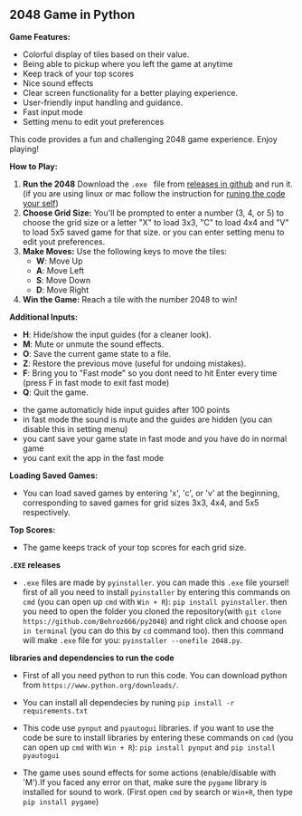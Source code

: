 ## 2048 Game in Python

**Game Features:**

- Colorful display of tiles based on their value.
- Being able to pickup where you left the game at anytime
- Keep track of your top scores
- Nice sound effects
- Clear screen functionality for a better playing experience.
- User-friendly input handling and guidance.
- Fast input mode 
- Setting menu to edit yout preferences

This code provides a fun and challenging 2048 game experience. Enjoy playing!

**How to Play:**

1. **Run the 2048** Download the `.exe ` file from [releases in github](https://github.com/Behroz666/py2048/releases) and run it.(if you are using linux or mac follow the instruction for [runing the code your self](https://github.com/Behroz666/py2048#:~:text=libraries%20and%20dependencies%20to%20run%20the%20code))
2. **Choose Grid Size:** You'll be prompted to enter a number (3, 4, or 5) to choose the grid size or a letter "X" to load 3x3, "C" to load 4x4 and "V" to load 5x5 saved game for that size. or you can enter setting menu to edit yout preferences.
3. **Make Moves:** Use the following keys to move the tiles:
    - **W**: Move Up
    - **A**: Move Left
    - **S**: Move Down
    - **D**: Move Right
4. **Win the Game:** Reach a tile with the number 2048 to win!

**Additional Inputs:**

- **H**: Hide/show the input guides (for a cleaner look).
- **M**: Mute or unmute the sound effects.
- **O**: Save the current game state to a file.
- **Z**: Restore the previous move (useful for undoing mistakes).
- **F**: Bring you to "Fast mode" so you dont need to hit Enter every time (press F in fast mode to exit fast mode)
- **Q**: Quit the game.

* the game automaticly hide input guides after 100 points
* in fast mode the sound is mute and the guides are hidden (you can disable this in setting menu)
* you cant save your game state in fast mode and you have do in normal game
* you cant exit the app in the fast mode

**Loading Saved Games:**

- You can load saved games by entering 'x', 'c', or 'v' at the beginning, corresponding to saved games for grid sizes 3x3, 4x4, and 5x5 respectively.

**Top Scores:**

- The game keeps track of your top scores for each grid size.

**`.EXE` releases**

- `.exe` files are made by `pyinstaller`. you can made this `.exe` file yoursel! first of all you need to install `pyinstaller` by entering this commands on `cmd` (you can open up `cmd` with `Win + R`): `pip install pyinstaller`. then you need to open the folder you cloned the repository(with `git clone https://github.com/Behroz666/py2048`) and right click and choose `open in terminal` (you can do this by `cd` command too). then this command will make `.exe` file for you: `pyinstaller --onefile 2048.py`. 

**libraries and dependencies to run the code**

- First of all you need python to run this code. You can download python from `https://www.python.org/downloads/`.

- You can install all dependecies by runing `pip install -r requirements.txt`

- This code use `pynput` and `pyautogui` libraries. if you want to use the code be sure to install libraries by entering these commands on `cmd` (you can open up `cmd` with `Win + R`): `pip install pynput` and `pip install pyautogui`

- The game uses sound effects for some actions (enable/disable with 'M').If you faced any error on that, make sure the `pygame` library is installed for sound to work. (First open `cmd` by search or `Win+R`, then type `pip install pygame`)